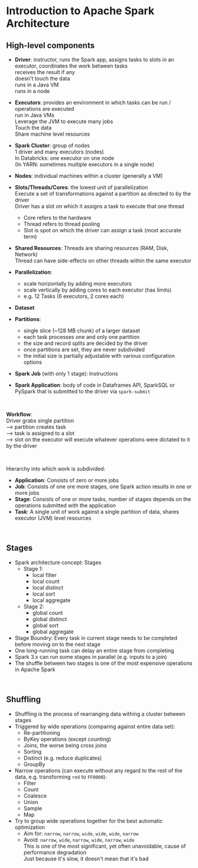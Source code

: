 # Introduction to Apache Spark Architecture

## High-level components
* **Driver**: instructor, runs the Spark app, assigns tasks to slots in an executor, coordinates the work between tasks  
  receives the result if any  
  doesn't touch the data  
  runs in a Java VM  
  runs in a node

* **Executors**: provides an environment in which tasks can be run / operations are executed  
  run in Java VMs  
  Leverage the JVM to execute many jobs  
  Touch the data  
  Share machine level resources
* **Spark Cluster**: group of nodes  
  1 driver and many executors (nodes)  
  In Databricks: one executor on one node  
  (In YARN: sometimes multiple executors in a single node)
* **Nodes**: individual machines within a cluster (generally a VM)
* **Slots/Threads/Cores**: the lowest unit of parallelization  
  Execute a set of transformations against a partition as directed to by the driver  
  Driver has a slot on which it assigns a task to execute that one thread
  - Core refers to the hardware
  - Thread  refers to thread pooling
  - Slot is spot on which the driver can assign a task (most accurate term)
* **Shared Resources**: Threads are sharing resources (RAM, Disk, Network)  
  Thread can have side-effects on other threads within the same executor
* **Parallelization**:
  - scale horizontally by adding more executors
  - scale vertically by adding cores to each executor (has limits)
  - e.g. 12 Tasks (6 executors, 2 cores each)
* **Dataset**
* **Partitions**:
  - single slice (~128 MB chunk) of a larger dataset
  - each task processes one and only one partition
  - the size and record splits are decided by the driver
  - once partitions are set, they are never subdivided
  - the initial size is partially adjustable with various configuration options
* **Spark Job** (with only 1 stage): Instructions
* **Spark Application**: body of code in Dataframes API, SparkSQL or PySpark that is submitted to the driver via `spark-submit`

<br>

**Workflow**:  
Driver grabs single partition  
  --> partition creates task  
  --> task is assigned to a slot  
  --> slot on the executor will execute whatever operations were dictated to it by the driver

<br>

Hierarchy into which work is subdivided:
* **Application**: Consists of zero or more jobs
* **Job**: Consists of one ore more stages, one Spark action results in one or more jobs
* **Stage**: Consists of one or more tasks, number of stages depends on the operations submitted with the application
* **Task**: A single unit of work against a single partition of data, shares executor (JVM) level resources

<br>

## Stages
* Spark architecture concept: Stages
  - Stage 1:
    - local filter
    - local count
    - local distinct
    - local sort
    - local aggregate
  - Stage 2:
    - global count
    - global distinct
    - global sort
    - global aggregate
* Stage Boundry: Every task in current stage needs to be completed before moving on to the next stage
* One long-running task can delay an entire stage from completing
* Spark 3.x can run some stages in parallel (e.g. inputs to a join)
* The shuffle between two stages is one of the most expensive operations in Apache Spark

<br>

## Shuffling
* Shuffling is the process of rearranging data withing a cluster between stages
* Triggered by wide operations (comparing against entire data set):
  - Re-partitioning
  - ByKey operations (except counting)
  - Joins, the worse being cross joins
  - Sorting
  - Distinct (e.g. reduce duplicates)
  - GroupBy
* Narrow operations (can execute without any regard to the rest of the data, e.g. transforming `red` to `FF0000`):
  - Filter
  - Count
  - Coalesce
  - Union
  - Sample
  - Map
* Try to group wide operations together for the best automatic optimization
  - Aim for: `narrow`, `narrow`, `wide`, `wide`, `wide`, `narrow`
  - Avoid:  `narrow`, `wide`, `narrow`, `wide`, `narrow`, `wide`  
  This is one of the most significant, yet often unavoidable, cause of performance degradation  
  Just because it's slow, it doesn't mean that it's bad

